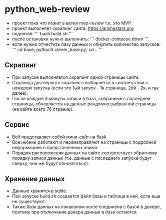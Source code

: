 # python_web-review

- проект пока что лежит в ветки mvp-review т.к. это MVP
- проект выполняет скрапинг сайта: https://animestars.org
- поднятие: 
'''
bash build.sh
'''
- после остановки нужно выполнить: 
'''
docker-compose down
'''
- если нужно отчистить базу данных и обнулить количество запусков:
'''
cd base; python3 clener_base.py; cd ..
'''
	
## Скрапинг
- При запуске выполняется скрапинг одной страницы сайта.
- Страница для первого скрапинга выбирается в соответствии с номером запуска (если это 1ый запуск - 1я страница, 2ой - 2я, и так далее).
- После каждые 3 минуты записи в база, собранные с последней страницы, обновляется на данные рандомно выбранной страницы (на сайте всего 76 страниц).

## Сервис
- Веб представляет собой мини-сайт на flask. 
- Все иконки работают и перенаправляют на страницы с подробной информацией о представленных анимэ.
- Порядок расположения данных на сайте соответствует обратному порядку записи данных (т.е. данные с последнего запуска будут сверху, они же будут обновляться).
	
## Хранение данных
- Данные хранятся в sqlite. 
- При запуске build.sh создается файл базы и таблица в ней, если еще не существуют.
- Также база данных на локальном хосте соединена с базой в докере, поэтому при отключение докера данные в базе остаются.
